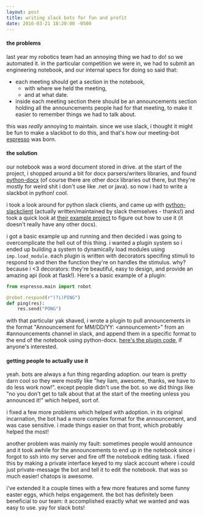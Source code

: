 ```yaml
---
layout: post
title: writing slack bots for fun and profit
date: 2016-03-21 18:20:00 -0500
---
```


#### the problems
last year my robotics team had an annoying thing we had to do! so we automated it.
in the particular competition we were in, we had to submit an engineering notebook, and our internal specs for doing so said that:

* each meeting should get a section in the notebook,
  * with where we held the meeting,
  * and at what date.
* inside each meeting section there should be an announcements section holding all the announcements people had for that meeting, to make it easier to remember things we had to talk about.

this was *really* annoying to maintain. since we use slack, i thought it might be fun to make a slackbot to do this, and that's how our meeting-bot [espresso](https://github.com/ratchetrobotics/espresso) was born.


#### the solution
our notebook was a word document stored in drive. at the start of the project, i shopped around a bit for docx parsers/writers libraries, and found [python-docx](https://python-docx.readthedocs.org/en/latest/) (of course there are other docx libraries out there, but they're mostly for weird shit i don't use like .net or java). so now i had to write a slackbot in python! cool.

i took a look around for python slack clients, and came up with [python-slackclient](https://github.com/slackhq/python-slackclient) (actually written/maintained by slack themselves - thanks!) and took a quick look at [their example project](https://github.com/slackhq/python-rtmbot/) to figure out how to use it (it doesn't really have any other docs).

i got a basic example up and running and then decided i was going to overcomplicate the hell out of this thing. i wanted a plugin system so i ended up building a system to dynamically load modules using `imp.load_module`. each plugin is written with decorators specifing stimuli to respond to and then the function they're on handles the stimulus. why? because i <3 decorators: they're beautiful, easy to design, and provide an amazing api (look at flask!).
Here's a basic example of a plugin:

```python
from espresso.main import robot

@robot.respond(r"(?i)PING")
def ping(res):
    res.send("PONG")
```

with that particular yak shaved, i wrote a plugin to pull announcements in the format "Announcement for MM/DD/YY: \<announcement\>" from an #announcements channel in slack, and append them in a specific format to the end of the notebook using python-docx. [here's the plugin code](https://github.com/ratchetrobotics/espresso/blob/master/plugins/notebook.py), if anyone's interested.

#### getting people to actually use it
yeah. bots are always a fun thing regarding adoption.
our team is pretty darn cool so they were mostly like "hey liam, awesome, thanks, we have to do less work now!". except people didn't use the bot. so we did things like "no you don't get to talk about that at the start of the meeting unless you announced it!" which helped, sort of.

i fixed a few more problems which helped with adoption. in its original incarnation, the bot had a more complex format for the announcement, and was case sensitive. i made things easier on that front, which probably helped the most!

another problem was mainly my fault: sometimes people would announce and it took awhile for the announcements to end up in the notebook since i forgot to ssh into my server and fire off the notebook editing task. i fixed this by making a private interface keyed to my slack account where i could just private-message the bot and tell it to edit the notebook. that was so much easier! chatops is awesome.

i've extended it a couple times with a few more features and some funny easter eggs, which helps engagement.
the bot has definitely been beneficial to our team: it accomplished exactly what we wanted and was easy to use. yay for slack bots!
